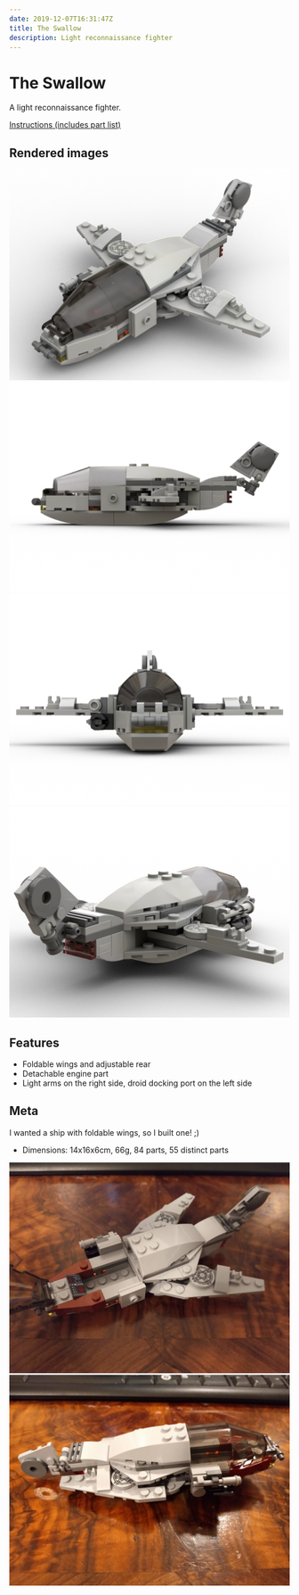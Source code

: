 ```yaml
---
date: 2019-12-07T16:31:47Z
title: The Swallow
description: Light reconnaissance fighter
---
```


# The Swallow

A light reconnaissance fighter.

[Instructions (includes part list)](the-swallow-instructions.pdf)

## Rendered images

![The Swallow: diagonal front view](the-swallow.png)
![The Swallow: profile view from the left side](the-swallow_2.png)
![The Swallow: front view](the-swallow_3.png)
![The Swallow: diagonal rear view](the-swallow_4.png)

## Features

* Foldable wings and adjustable rear
* Detachable engine part
* Light arms on the right side, droid docking port on the left side

## Meta

I wanted a ship with foldable wings, so I built one! ;)

* Dimensions: 14x16x6cm, 66g, 84 parts, 55 distinct parts

![The real Swallow](real_swallow.jpg)
![The real Swallow with folded wings](real_swallow_folded.jpg)

